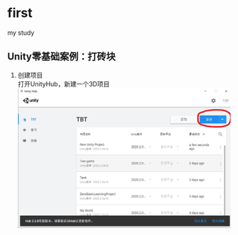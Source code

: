 # first
my study
## Unity零基础案例：打砖块  
1. 创建项目  
   打开UnityHub，新建一个3D项目  
   ![Alt text](https://github.com/super-180/first/raw/master/Images/1.jpg)
